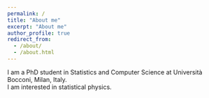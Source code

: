 ```yaml
---
permalink: /
title: "About me"
excerpt: "About me"
author_profile: true
redirect_from: 
  - /about/
  - /about.html
---
```


I am a PhD student in Statistics and Computer Science at Università Bocconi, Milan, Italy.  
I am interested in statistical physics.

